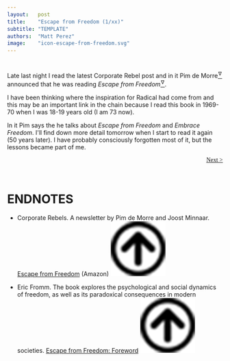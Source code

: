 ```yaml
---
layout:   post
title:    "Escape from Freedom (1/xx)"
subtitle: "TEMPLATE"
authors:  "Matt Perez"
image:    "icon-escape-from-freedom.svg"
---
```


<div style='display:none; '>
 <p>A book by Eric Fromm that explores the psychological and social dynamics of freedom. The book was published in 1941. Pim de Morre, <em>Corporate Rebels</em>, reminded me of this book which I read when I was 18-19 years old (I am 73 now).</p>
</div>

<h1></h1>
 <p>Late last night I read the latest Corporate Rebel post and in it Pim de Morre<a href='#en01'><sup id='bm01'>&hairsp;&nabla;&hairsp;</sup></a> announced that he was reading <em>Escape from Freedom</em><a href='#en02'><sup id='bm02'>&hairsp;&nabla;&hairsp;</sup></a>.</p>
 <p>I have been thinking where the inspiration for Radical had come from and this may be an important link in the chain because I read this book in 1969-70 when I was 18-19 years old (I am 73 now).</p>
 <p>In it Pim says the he talks about <em>Escape from Freedom</em> and <em>Embrace Freedom</em>. I'll find down more detail tomorrow when I start to read it again (50 years later). I have probably consciously forgotten most of it, but the lessons became part of me.</p>

<div style="margin-bottom:1in; font-family: American Typewriter, serif; ">
 <span style="float:right;  ">
  <a href="https://radicalcompanies.com/2024/12/22/escape-from-freedom">Next &gt;</a>
 </span>
</div>

<h1 class="_section">ENDNOTES</h1>
 <ul>
  <li id="en01">
   <p class="_list-item">
    Corporate Rebels.
    A newsletter by Pim de Morre and Joost Minnaar.
    <a href="https://www.amazon.com/Escape-Freedom-Erich-Fromm/dp/0805031499" target="_blank">Escape from Freedom</a> (Amazon)
    <a class="_uparrow" href="#bm01"><img src="/assets/img/arrow-up-icon.png"></a>
   </p>
  </li>
  <li id="en02">
   <p class="_list-item">
    Eric Fromm.
    The book explores the psychological and social dynamics of freedom, as well as its paradoxical consequences in modern societies.
    <a href="https://www.amazon.com/Escape-Freedom-Erich-Fromm/dp/0805031499" target="_blank">Escape from Freedom: Foreword</a>
    <a class="_uparrow" href="#bm02"><img src="/assets/img/arrow-up-icon.png"></a>
   </p>
  </li>
 </ul>